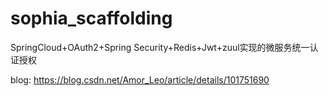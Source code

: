 # sophia_scaffolding
SpringCloud+OAuth2+Spring Security+Redis+Jwt+zuul实现的微服务统一认证授权

blog: https://blog.csdn.net/Amor_Leo/article/details/101751690

